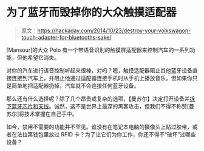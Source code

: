 # 为了蓝牙而毁掉你的大众触摸适配器

> 原文：<https://hackaday.com/2014/10/23/destroy-your-volkswagon-touch-adapter-for-bluetooths-sake/>

[Mansour]的大众 Polo 有一个带语音识别的触摸屏适配器来控制汽车的一系列功能，但他希望它消失。

对你的汽车进行语音控制听起来很棒，对吗？嗯，触摸适配器阻止其他蓝牙设备直接连接到汽车上，并阻止他通过适配器连接手机时从手机上播放音乐。但如果你只是简单地把适配器扔掉，汽车就不会连接任何蓝牙设备。

那么还有什么选择呢？除了几个昂贵或复杂的选项，【曼苏尔】决定打开设备并[拆下蓝牙芯片和天线](http://blog.oxplot.com/touch_adapter_duct_taped/)。诚然，这不是世界上最深的黑客攻击，但我们不得不称赞[曼苏尔]将技术掌握在自己手中。

如今，禁用不需要的功能并不罕见。谁没有在笔记本电脑的摄像头上贴过胶带，或者在法拉第钱包里放过 RFID 卡？为了让它们为你工作，你还不得不“破坏”过哪些设备？